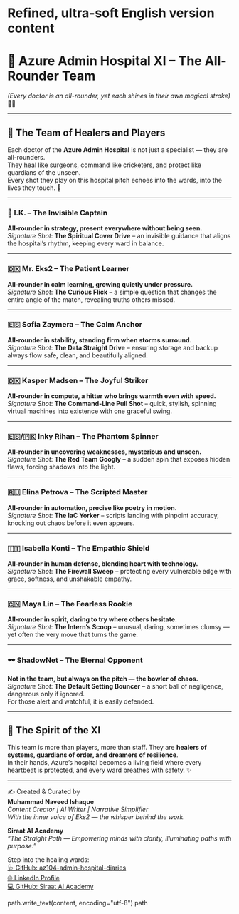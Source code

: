 # Refined, ultra-soft English version content
# 🏏 Azure Admin Hospital XI – The All-Rounder Team  
*(Every doctor is an all-rounder, yet each shines in their own magical stroke)* 🌸✨

---

## 🌼 The Team of Healers and Players

Each doctor of the **Azure Admin Hospital** is not just a specialist — they are all-rounders.  
They heal like surgeons, command like cricketers, and protect like guardians of the unseen.  
Every shot they play on this hospital pitch echoes into the wards, into the lives they touch. 💖  

---

### 🧢 I.K. – The Invisible Captain  
**All-rounder in strategy, present everywhere without being seen.**  
*Signature Shot*: **The Spiritual Cover Drive** – an invisible guidance that aligns the hospital’s rhythm, keeping every ward in balance.  

---

### 🇩🇰 Mr. Eks2 – The Patient Learner  
**All-rounder in calm learning, growing quietly under pressure.**  
*Signature Shot*: **The Curious Flick** – a simple question that changes the entire angle of the match, revealing truths others missed.  

---

### 🇪🇸 Sofia Zaymera – The Calm Anchor  
**All-rounder in stability, standing firm when storms surround.**  
*Signature Shot*: **The Data Straight Drive** – ensuring storage and backup always flow safe, clean, and beautifully aligned.  

---

### 🇩🇰 Kasper Madsen – The Joyful Striker  
**All-rounder in compute, a hitter who brings warmth even with speed.**  
*Signature Shot*: **The Command-Line Pull Shot** – quick, stylish, spinning virtual machines into existence with one graceful swing.  

---

### 🇪🇸/🇵🇰 Inky Rihan – The Phantom Spinner  
**All-rounder in uncovering weaknesses, mysterious and unseen.**  
*Signature Shot*: **The Red Team Googly** – a sudden spin that exposes hidden flaws, forcing shadows into the light.  

---

### 🇷🇺 Elina Petrova – The Scripted Master  
**All-rounder in automation, precise like poetry in motion.**  
*Signature Shot*: **The IaC Yorker** – scripts landing with pinpoint accuracy, knocking out chaos before it even appears.  

---

### 🇮🇹 Isabella Konti – The Empathic Shield  
**All-rounder in human defense, blending heart with technology.**  
*Signature Shot*: **The Firewall Sweep** – protecting every vulnerable edge with grace, softness, and unshakable empathy.  

---

### 🇨🇳 Maya Lin – The Fearless Rookie  
**All-rounder in spirit, daring to try where others hesitate.**  
*Signature Shot*: **The Intern’s Scoop** – unusual, daring, sometimes clumsy — yet often the very move that turns the game.  

---

### 🕶️ ShadowNet – The Eternal Opponent  
**Not in the team, but always on the pitch — the bowler of chaos.**  
*Signature Shot*: **The Default Setting Bouncer** – a short ball of negligence, dangerous only if ignored.  
For those alert and watchful, it is easily defended.  

---

## 🌷 The Spirit of the XI  
This team is more than players, more than staff. They are **healers of systems, guardians of order, and dreamers of resilience**.  
In their hands, Azure’s hospital becomes a living field where every heartbeat is protected, and every ward breathes with safety. ✨  

---

✍️ Created & Curated by  
**Muhammad Naveed Ishaque**  
*Content Creator | AI Writer | Narrative Simplifier*  
*With the inner voice of Eks2 — the whisper behind the work.*  

**Siraat AI Academy**  
*“The Straight Path — Empowering minds with clarity, illuminating paths with purpose.”*  

Step into the healing wards:  
[🩺 GitHub: az104-admin-hospital-diaries](https://github.com/siraat-ai-academy/az104-admin-hospital-diaries)  
[🌐 LinkedIn Profile](https://lnkd.in/dquwuE-5)  
[💻 GitHub: Siraat AI Academy](https://lnkd.in/dpGSUKnw)  

path.write_text(content, encoding="utf-8")
path
